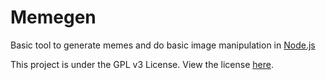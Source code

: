 # Memegen
Basic tool to generate memes and do basic image manipulation in [Node.js](https://nodejs.org)

This project is under the GPL v3 License. View the license [here](https://www.gnu.org/licenses/gpl-3.0.txt).